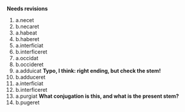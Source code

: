 **Needs revisions**

1. a.necet
1. b.necaret
2. a.habeat
2. b.haberet
3. a.interficiat
3. b.interficeret
4. a.occidat
4. b.occideret
5. a.adduicat **Typo, I think:  right ending, but check the stem!**
5. b.adduceret
6. a.interficiat
6. b.interficeret
7. a.purgiat **What conjugation is this, and what is the present stem?**
8. b.pugeret

